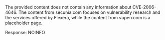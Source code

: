 The provided content does not contain any information about CVE-2006-4646. The content from secunia.com focuses on vulnerability research and the services offered by Flexera, while the content from vupen.com is a placeholder page.

Response: NOINFO